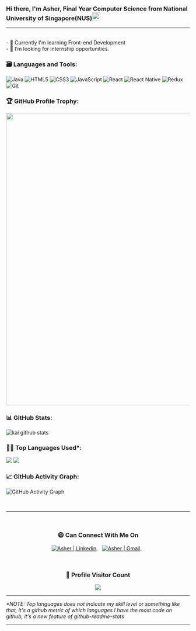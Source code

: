 ### Hi there, I'm Asher, Final Year Computer Science from National University of Singapore(NUS)<img src="https://github.com/darshanr27/darshanr27/blob/master/Assets/Hi.gif" width="22px">

---

<br />
- 🌱 Currently I'm learning Front-end Development 
<br />
- 👯 I’m looking for internship opportunities.
<br />

### 🗃 Languages and Tools:

<p>
<img alt="Java" src="https://img.shields.io/badge/Java-ED8B00?style=for-the-badge&logo=java&logoColor=white"/>
<img alt="HTML5" src="https://img.shields.io/badge/HTML5-E34F26?style=for-the-badge&logo=html5&logoColor=white"/>
<img alt="CSS3" src="https://img.shields.io/badge/CSS3-1572B6?style=for-the-badge&logo=css3&logoColor=white" />
<img alt="JavaScript" src="https://img.shields.io/badge/JavaScript-323330?style=for-the-badge&logo=javascript&logoColor=F7DF1E" />
<img alt="React" src="https://img.shields.io/badge/React-20232A?style=for-the-badge&logo=react&logoColor=61DAFB" />
<img alt="React Native" src="https://img.shields.io/badge/React_Native-20232A?style=for-the-badge&logo=react&logoColor=61DAF" />
<img alt="Redux" src="https://img.shields.io/badge/Redux-593D88?style=for-the-badge&logo=redux&logoColor=white" />
<img alt="Git" src="https://img.shields.io/badge/GIT-E44C30?style=for-the-badge&logo=git&logoColor=white" />

<p/>
<!-- Profile Trophy -->

### 🏆 GitHub Profile Trophy:
 <a href="https://github.com/ryo-ma/github-profile-trophy">
  <img width=800 src="https://github-profile-trophy.vercel.app/?username=asherhy&column=8&theme=darkhub&no-frame=true&no-bg=true"/>
 </a> 


<!--   Stats -->
### 📊 GitHub Stats:
![
kai github stats](https://github-readme-stats.vercel.app/api?username=asherhy&theme=midnight-purple&show_icons=true&count_private=true)
  
  
<!--   Top Languages Using -->
### 👨‍💻 Top Languages Used*:
![](https://github-profile-summary-cards.vercel.app/api/cards/repos-per-language?username=asherhy&theme=nord_dark)
![](https://github-profile-summary-cards.vercel.app/api/cards/most-commit-language?username=asherhy&theme=nord_dark)

<!--   GitHub stats graph -->
### 📈 GitHub Activity Graph:
 ![GitHub Activity Graph](https://activity-graph.herokuapp.com/graph?username=asherhy&theme=github)

 <br> 
 
 <hr>
 
 <br>

  <div align="center">
  <h3><b>😄 Can Connect With Me On</b></h3>
  </div>
<p align="center">
<a href="https://www.linkedin.com/in/asherwang" target="_blank">
  <img align="center" alt="Asher | Linkedin" src="https://img.shields.io/badge/LinkedIn-0077B5?style=for-the-badge&logo=linkedin&logoColor=white" />
</a> &nbsp;&nbsp;
<a href="mailto:asherwang1301@gmail.com" target="_blank">
  <img align="center" alt="Asher | Gmail" src="https://img.shields.io/badge/Gmail-D14836?style=for-the-badge&logo=gmail&logoColor=white" />
</a> &nbsp;&nbsp;
<p>
  
<br>
  
<div align=center>
  <h3><b>📍 Profile Visitor Count</b></h3>
</div>
    
<!-- retro visitor counter -->  
<p align="center" >   
  <img src="https://profile-counter.glitch.me/asherhy/count.svg" />  
</p>
   
  ---
  *\*NOTE: Top languages does not indicate my skill level or something like that, it's a github metric of which languages I have the most code on github, it's a new feature of github-readme-stats*
  
  ---
  
